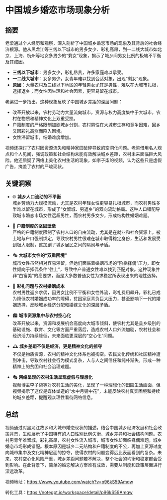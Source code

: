 # 中国城乡婚恋市场现象分析

## 摘要

老梁通过个人经历和观察，深入剖析了中国城乡婚恋市场的现象及其背后的社会经济根源。他从黑龙江等三线以下城市的男多女少、彩礼高昂，到一二线大城市如北京、上海、杭州等地女多男少的“剩女”现象，揭示了城乡间男女比例的极端不平衡及其成因。

- **三线以下城市**：男多女少，彩礼昂贵，许多家庭难以承受。
- **一二线大城市**：女多男少，女青年难以找到合适对象，出现“剩女”现象。
- **原因**：大量农村及三线以下地区的年轻男女尤其是男性，难以在大城市扎根，选择返乡；而女性因生理和社会因素，更容易留在城市。

老梁进一步指出，这种现象反映了中国城乡差距的深层问题：
- 改革开放以来，农村劳动力大量流向城市，资源与权力高度集中于大城市，农村在物质和精神文化上双重受损。
- 户籍制度的严格限制加剧城乡分割，农村男性在大城市生存和竞争困难，回乡又因彩礼高涨而陷入困境。
- 女性滞留城市，结婚难度增加。

视频还探讨了农村因资源流失和精神家园破碎导致的空洞化问题。老梁借用名人观点和个人见闻，强调政策和社会结构未能有效解决城乡差距，农村未来面临巨大风险。他还质疑了网络上美化农村生活的现象，如李子柒的视频，认为这些只是虚假广告，掩盖了农村的严峻现状。

## 关键洞察

- 🌐 **城乡人口流动的不平衡**  
  城乡劳动力大规模流动，尤其是农村年轻女性更容易扎根城市，而农村男性多半难以留在城市，形成了“女留城、男返乡”的双向流动格局。这种人口错配导致城市婚恋市场女性远超男性，而农村男多女少，形成结构性婚姻难题。

- 🎯 **户籍制度的坚固壁垒**  
  严格的户籍制度限制了农村人口的自由流动，尤其是在就业和社会资源上。被土地与户口强制绑定，导致农村男性很难在城市取得稳定身份，生活和发展受到极大限制，这加剧了城乡居民之间的隔阂与矛盾。

- 🎭 **大城市女性的“双重困境”**  
  城市女性虽然相对容易滞留，但她们面临着婚姻市场的“阶梯择偶”压力，即女性倾向于择偶条件“往上”，导致中产普通女性难以找到匹配对象。这种现象并非“白富美”的高要求，而是大多数普通女性为求稳定所表现出来的理性选择。

- 💸 **彩礼问题与农村婚姻成本**  
  农村男性返乡求偶，因男女比例不平衡和女性外流，彩礼费用飙升。彩礼已成为降低农村婚姻成功率的障碍，贫困家庭背负巨大压力，甚至影响下一代的婚姻选择，反映城乡经济分配和婚嫁文化的深层矛盾。

- 🏙 **城市资源集中与农村空心化**  
  改革开放以来，资源和发展机会高度向大城市倾斜，使农村尤其是县乡级别的基础设施、教育、文化等方面严重落后，造成农村人口外流加剧，农村社会和经济活力持续降低，未来面临更深层的“空心化”问题。

- 🕰 **城乡差距不仅是经济，更是精神文化的掠夺**  
  不仅是物质资源，农村的精神文化体系也被掏空。农民文化传统和社区精神遭到冲击，导致农村社会行为模式复杂，人与人之间信任和纯朴渐失，形成一种精神上的贫困和社会治理难题。

- 🎭 **网络呈现的农村生活呈现虚假与理想化**  
  视频博主李子柒等对农村生活的美化，呈现了一种理想化的田园生活画面，但视频揭示了这仅是媒体塑造的“水中月镜中花”，未能反映农村真实困境和持续的城乡差距，提醒观众理性看待网络信息。

## 总结

视频通过对黑龙江故乡和大城市婚恋现状的描述，结合中国城乡经济发展和社会政策背景，生动展示了中国特有的人口性别比例失衡、城乡差异和社会结构问题。农村男青年难留城，彩礼高昂，农村女性流入城市，城市女性却面临择偶难题，城乡婚恋市场形成错配。根本原因是城乡二元结构和户籍制度的不公，再加上资源过度向城市集中及文化精神层面的掠夺，使得农村的问题变得远比表面看到的复杂。未来，农村空心化风险严重，城乡差距问题若不解决，整个社会的均衡和稳定都会受到影响。在此背景下，简单的婚恋解决方案难有成效，需要从制度和政策层面进行深远改革。

视频地址：https://www.youtube.com/watch?v=p96kS59Amqw

转化工具：https://notegpt.io/workspace/detail/p96kS59Amqw
